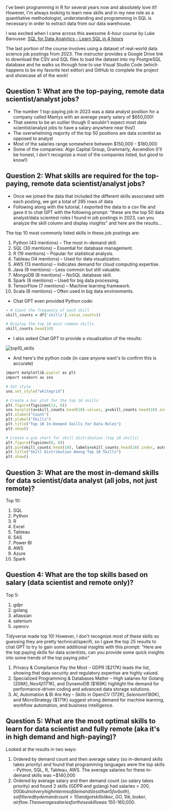 I've been programming in R for several years now and absolutely love it!! However, I'm always looking to learn new skills and in my new role as a quantitative methodologist, understanding and programming in SQL is necessary in order to extract data from our data warehouse. 

I was excited when I came across this awesome 4-hour course by Luke Barousse: [SQL for Data Analytics - Learn SQL in 4 hours](https://www.youtube.com/watch?v=7mz73uXD9DA)

The last portion of the course involves using a dataset of real-world data science job postings from 2023. The instructor provides a Google Drive link to download the CSV and SQL files to load the dataset into my PostgreSQL database and he walks us through how to use Visual Studio Code (which happens to be my favorite text editor) and GitHub to complete the project and showcase all of the work! 

## Question 1: What are the top-paying, remote data scientist/analyst jobs?

- The number 1 top-paying job in 2023 was a data analyst position for a company called Mantys with an average yearly salary of $650,000!
- That seems to be an outlier though (I wouldn't expect most data scientist/analyst jobs to have a salary anywhere near this!)
- The overwhelming majority of the top 50 positions are data scientist as opposed to analyst
- Most of the salaries range somewhere between $150,000 - $180,000
- Some of the companies: Algo Capital Group, Grammarly, Ascendion (I'll be honest, I don't recognize a most of the companies listed, but good to know!)

## Question 2: What skills are required for the top-paying, remote data scientist/analyst jobs?

- Once we joined the data that included the different skills associated with each posting, we got a total of 285 rows of data
- Following along with the tutorial, I exported the data to a csv file and gave it to chat GPT with the following prompt: "these are the top 50 data analyst/data scientest roles I found in job postings in 2023, can you analyze the skill column and display insights" and here are the results...

The top 10 most commonly listed skills in these job postings are:

  1. Python (43 mentions) – The most in-demand skill.
  2. SQL (30 mentions) – Essential for database management.
  3. R (19 mentions) – Popular for statistical analysis.
  4. Tableau (14 mentions) – Used for data visualization.
  5. AWS (13 mentions) – Indicates demand for cloud computing expertise.
  6. Java (9 mentions) – Less common but still valuable.
  7. MongoDB (8 mentions) – NoSQL database skill.
  8. Spark (8 mentions) – Used for big data processing.
  9. TensorFlow (7 mentions) – Machine learning framework.
  10. Scala (6 mentions) – Often used in big data environments.

- Chat GPT even provided Python code:

```ruby
- # Count the frequency of each skill
skill_counts = df['skills'].value_counts()

# Display the top 10 most common skills
skill_counts.head(10)
```

- I also asked Chat GPT to provide a visualization of the results:

![top10_skills](https://github.com/user-attachments/assets/36279d35-ed5b-4e3a-aaa4-6fa9491a5c36)

- And here's the python code (in case anyone want's to confirm this is accurate)

```ruby
import matplotlib.pyplot as plt
import seaborn as sns

# Set style
sns.set_style("whitegrid")

# Create a bar plot for the top 10 skills
plt.figure(figsize=(12, 6))
sns.barplot(x=skill_counts.head(10).values, y=skill_counts.head(10).index, palette="viridis")
plt.xlabel("Count")
plt.ylabel("Skills")
plt.title("Top 10 In-Demand Skills for Data Roles")
plt.show()

# Create a pie chart for skill distribution (top 10 skills)
plt.figure(figsize=(8, 8))
plt.pie(skill_counts.head(10), labels=skill_counts.head(10).index, autopct='%1.1f%%', colors=sns.color_palette("viridis", 10))
plt.title("Skill Distribution Among Top 10 Skills")
plt.show()
```
## Question 3: What are the most in-demand skills for data scientist/data analyst (all jobs, not just remote)?

Top 10:
1. SQL
2. Python
3. R
4. Excel
5. Tableau
6. SAS
7. Power BI
8. AWS
9. Azure
10. Spark

## Question 4: What are the top skills based on salary (data scientist and remote only)? 

Top 5:
1. gdpr
2. golang
3. atlassian
4. selenium
5. opencv

Tidyverse made top 10! However, I don't recognize most of these skills so guessing they are pretty technical/specifi, so I gave the top 25 results to chat GPT to try to gain some additional insights with this prompt: "Here are the top paying skills for data scientists, can you provide some quick insights into some trends of the top paying jobs"

1. Privacy & Compliance Pay the Most – GDPR ($217K) leads the list, showing that data security and regulatory expertise are highly valued.
2. Specialized Programming & Databases Matter – High salaries for Golang ($208K), Neo4j ($171K), and DynamoDB ($169K) highlight the demand for performance-driven coding and advanced data storage solutions.
3. AI, Automation & BI Are Key – Skills in OpenCV ($172K), Selenium ($180K), and MicroStrategy ($171K) suggest strong demand for machine learning, workflow automation, and business intelligence.

## Question 5: What are the most optimal skills to learn for data scientist and fully remote (aka it's in high demand and high-paying)?

Looked at the results in two ways:

1. Ordered by demand count and then average salary (so in-demand skills takes priority) and found that programming languages were the top skills - Python, SQL, R, Tableau, AWS. The average salaries for these in-demand skills was ~$140,000
2. Ordered by average salary and then demand count (so salary takes priority) and found 2 skills (GDPR and golang) had salaries > $200,000 but not very high in terms of demand (less than 5 for both), so I filtered by demand count > 10 and got skills like c, GO, 1lik, looker, airflow. The average salaries for these skills was ~$150-160,000.


